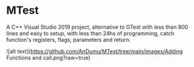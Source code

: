 # MTest
A C++ Visual Studio 2019 project, alternative to GTest with less than 800 lines and easy to setup, with less than 24hs of programming, catch function's registers, flags, parameters and return.

![alt text](https://github.com/AnDumu/MTest/tree/main/images/Adding Functions and call.png?raw=true)
